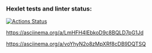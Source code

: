 ### Hexlet tests and linter status:

[![Actions Status](https://github.com/Ruligun/js-starter-project-44/workflows/hexlet-check/badge.svg)](https://github.com/Ruligun/js-starter-project-44/actions)

https://asciinema.org/a/LmHFH4lEbkoD9c8BQLD7pG1Jd

https://asciinema.org/a/voYhyN2o8zMpXRf8cDB9DQTSQ
